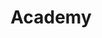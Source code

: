 ---
header_image: /assets/images/acedemy2.jpg
title: Academy
fieldset: default
id: c13b1516-bd83-48c6-9cc5-249b85243ab8
rich_content:
  - 
    type: text
    text: '<p><strong>Das Academy Highlight soll dir dabei helfen, im Glauben zu wachsen, die Bibel besser zu verstehen und deine Berufung zu leben. Dazu treffen wir uns einmal im Monat donnerstags von 18.00 bis 21.00 Uhr, um Gottes Wort ausgiebig zu studieren:</strong></p><ul><ul><li>10.Oktober: <br>Gewalt im Alten Testament - wie gehe ich damit um (mit Matthias Nell - Direktor der Gospelforum Academy)</li></ul></ul><p><br></p>'
---
